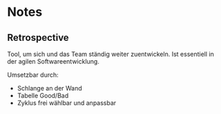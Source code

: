 # Notes

## Retrospective

Tool, um sich und das Team ständig weiter zuentwickeln. Ist essentiell in der agilen Softwareentwicklung.

Umsetzbar durch:
- Schlange an der Wand
- Tabelle Good/Bad
- Zyklus frei wählbar und anpassbar
